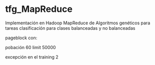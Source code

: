 # tfg_MapReduce

Implementación en Hadoop MapReduce de Algoritmos genéticos para tareas clasificación para clases balanceadas y no balanceadas

pageblock con:

pobación 60
limit 50000

excepción en el training 2